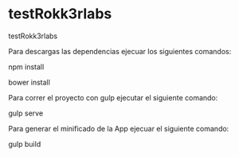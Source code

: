 # testRokk3rlabs
testRokk3rlabs

Para descargas las dependencias ejecuar los siguientes comandos:

  npm install

  bower install 

Para correr el proyecto con gulp ejecutar el siguiente comando:

  gulp serve

Para generar el minificado de la App ejecuar el siguiente comando:

  gulp build
  
  
